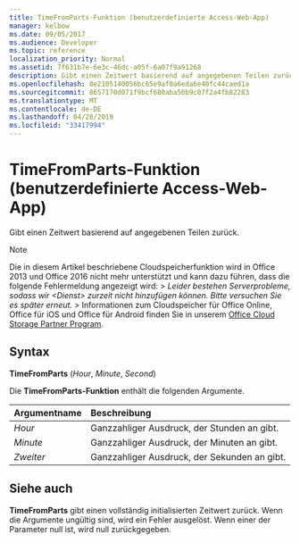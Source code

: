 ```yaml
---
title: TimeFromParts-Funktion (benutzerdefinierte Access-Web-App)
manager: kelbow
ms.date: 09/05/2017
ms.audience: Developer
ms.topic: reference
localization_priority: Normal
ms.assetid: 7f631b7e-6e3c-46dc-a05f-6a07f9a91268
description: Gibt einen Zeitwert basierend auf angegebenen Teilen zurück.
ms.openlocfilehash: 8e2105140056bc65e9af0a6eda6e40fc44caed1a
ms.sourcegitcommit: 8657170d071f9bcf680aba50b9c07f2a4fb82283
ms.translationtype: MT
ms.contentlocale: de-DE
ms.lasthandoff: 04/28/2019
ms.locfileid: "33417994"
---
```

# <a name="timefromparts-function-access-custom-web-app"></a>TimeFromParts-Funktion (benutzerdefinierte Access-Web-App)

Gibt einen Zeitwert basierend auf angegebenen Teilen zurück.
  
> [!NOTE]
> Die in diesem Artikel beschriebene Cloudspeicherfunktion wird in Office 2013 und Office 2016 nicht mehr unterstützt und kann dazu führen, dass die folgende Fehlermeldung angezeigt wird: >  *Leider bestehen Serverprobleme, sodass wir \<Dienst\> zurzeit nicht hinzufügen können. Bitte versuchen Sie es später erneut.* > Informationen zum Cloudspeicher für Office Online, Office für iOS und Office für Android finden Sie in unserem [Office Cloud Storage Partner Program](https://dev.office.com/programs/officecloudstorage). 
  
## <a name="syntax"></a>Syntax

 **TimeFromParts** (*Hour*, *Minute*, *Second*) 
  
Die **TimeFromParts-Funktion** enthält die folgenden Argumente. 
  
|**Argumentname**|**Beschreibung**|
|:-----|:-----|
| *Hour*  <br/> |Ganzzahliger Ausdruck, der Stunden an gibt.  <br/> |
| *Minute*  <br/> |Ganzzahliger Ausdruck, der Minuten an gibt.  <br/> |
| *Zweiter*  <br/> |Ganzzahliger Ausdruck, der Sekunden an gibt.  <br/> |
   
## <a name="see-also"></a>Siehe auch

 **TimeFromParts** gibt einen vollständig initialisierten Zeitwert zurück. Wenn die Argumente ungültig sind, wird ein Fehler ausgelöst. Wenn einer der Parameter null ist, wird null zurückgegeben. 
  

